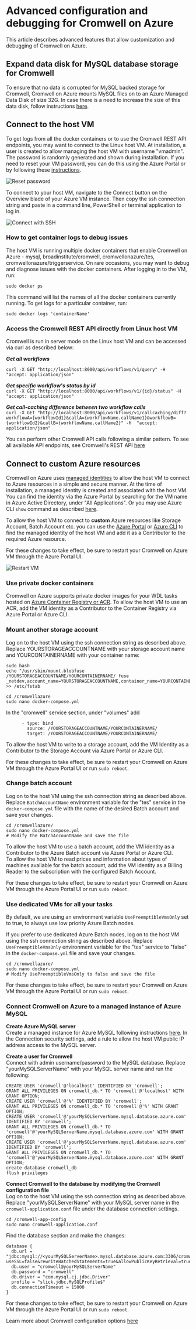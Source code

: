 # Advanced configuration and debugging for Cromwell on Azure
This article describes advanced features that allow customization and debugging of Cromwell on Azure.

## Expand data disk for MySQL database storage for Cromwell
To ensure that no data is corrupted for MySQL backed storage for Cromwell, Cromwell on Azure mounts MySQL files on to an Azure Managed Data Disk of size 32G. In case there is a need to increase the size of this data disk, follow instructions [here](https://docs.microsoft.com/en-us/azure/virtual-machines/linux/expand-disks#expand-an-azure-managed-disk).

## Connect to the host VM
To get logs from all the docker containers or to use the Cromwell REST API endpoints, you may want to connect to the Linux host VM. At installation, a user is created to allow managing the host VM with username "vmadmin". The password is randomly generated and shown during installation. If you need to reset your VM password, you can do this using the Azure Portal or by following these [instructions](https://docs.microsoft.com/en-us/azure/virtual-machines/troubleshooting/reset-password). 

![Reset password](/docs/screenshots/resetpassword.PNG)

To connect to your host VM, navigate to the Connect button on the Overview blade of your Azure VM instance. Then copy the ssh connection string and paste in a command line, PowerShell or terminal application to log in.

![Connect with SSH](/docs/screenshots/connectssh.PNG)

### How to get container logs to debug issues
The host VM is running multiple docker containers that enable Cromwell on Azure - mysql, broadinstitute/cromwell, cromwellonazure/tes, cromwellonazure/triggerservice. On rare occasions, you may want to debug and diagnose issues with the docker containers. After logging in to the VM, run: 
```
sudo docker ps
```

This command will list the names of all the docker containers currently running. To get logs for a particular container, run: 
```
sudo docker logs 'containerName'
```

### Access the Cromwell REST API directly from Linux host VM
Cromwell is run in server mode on the Linux host VM and can be accessed via curl as described below:

***Get all workflows***<br/>

`curl -X GET "http://localhost:8000/api/workflows/v1/query" -H  "accept: application/json"`<br/>

***Get specific workflow's status by id***<br/>
`curl -X GET "http://localhost:8000/api/workflows/v1/{id}/status" -H  "accept: application/json"`<br/>

***Get call-caching difference between two workflow calls***<br/>
`curl -X GET "http://localhost:8000/api/workflows/v1/callcaching/diff?workflowA={workflowId1}&callA={workflowName.callName1}&workflowB={workflowId2}&callB={workflowName.callName2}" -H  "accept: application/json"`<br/>

You can perform other Cromwell API calls following a similar pattern. To see all available API endpoints, see Cromwell's REST API [here](https://cromwell.readthedocs.io/en/stable/api/RESTAPI/)

## Connect to custom Azure resources
Cromwell on Azure uses [managed identities](https://docs.microsoft.com/en-us/azure/active-directory/managed-identities-azure-resources/overview) to allow the host VM to connect to Azure resources in a simple and secure manner.  At the time of installation, a managed identity is created and associated with the host VM. You can find the identity via the Azure Portal by searching for the VM name in Azure Active Directory, under "All Applications". Or you may use Azure CLI `show` command as described [here](https://docs.microsoft.com/en-us/cli/azure/vm/identity?view=azure-cli-latest#az-vm-identity-show).

To allow the host VM to connect to **custom** Azure resources like Storage Account, Batch Account etc. you can use the [Azure Portal](https://docs.microsoft.com/en-us/azure/role-based-access-control/role-assignments-portal) or [Azure CLI](https://docs.microsoft.com/en-us/azure/role-based-access-control/role-assignments-cli) to find the managed identity of the host VM and add it as a Contributor to the required Azure resource.<br/>

For these changes to take effect, be sure to restart your Cromwell on Azure VM through the Azure Portal UI.

![Restart VM](/docs/screenshots/restartVM.png)

### Use private docker containers 
Cromwell on Azure supports private docker images for your WDL tasks hosted on [Azure Container Registry or ACR](https://docs.microsoft.com/en-us/azure/container-registry/).
To allow the host VM to use an ACR, add the VM identity as a Contributor to the Container Registry via Azure Portal or Azure CLI.<br/>

### Mount another storage account
Log on to the host VM using the ssh connection string as described above. Replace YOURSTORAGEACCOUNTNAME with your storage account name and YOURCONTAINERNAME with your container name:

```
sudo bash
echo "/usr/sbin/mount.blobfuse /YOURSTORAGEACCOUNTNAME/YOURCONTAINERNAME/ fuse _netdev,account_name=YOURSTORAGEACCOUNTNAME,container_name=YOURCONTAINERNAME" >> /etc/fstab

cd /cromwellazure
sudo nano docker-compose.yml
```
In the "cromwell" service section, under "volumes" add
```
      - type: bind
        source: /YOURSTORAGEACCOUNTNAME/YOURCONTAINERNAME/
        target: /YOURSTORAGEACCOUNTNAME/YOURCONTAINERNAME/

```
To allow the host VM to write to a storage account, add the VM Identity as a Contributor to the Storage Account via Azure Portal or Azure CLI.<br/>

For these changes to take effect, be sure to restart your Cromwell on Azure VM through the Azure Portal UI or run `sudo reboot`.

### Change batch account
Log on to the host VM using the ssh connection string as described above. Replace `BatchAccountName` environment variable for the "tes" service in the `docker-compose.yml` file with the name of the desired Batch account and save your changes.<br/>

```
cd /cromwellazure/
sudo nano docker-compose.yml
# Modify the BatchAccountName and save the file
```
To allow the host VM to use a batch account, add the VM identity as a Contributor to the Azure Batch account via Azure Portal or Azure CLI.<br/>
To allow the host VM to read prices and information about types of machines available for the batch account, add the VM identity as a Billing Reader to the subscription with the configured Batch Account.

For these changes to take effect, be sure to restart your Cromwell on Azure VM through the Azure Portal UI or run `sudo reboot`.

### Use dedicated VMs for all your tasks
By default, we are using an environment variable `UsePreemptibleVmsOnly` set to true, to always use low priority Azure Batch nodes.<br/>

If you prefer to use dedicated Azure Batch nodes, log on to the host VM using the ssh connection string as described above. Replace `UsePreemptibleVmsOnly` environment variable for the "tes" service to "false" in the `docker-compose.yml` file and save your changes.<br/>

```
cd /cromwellazure/
sudo nano docker-compose.yml
# Modify UsePreemptibleVmsOnly to false and save the file
```

For these changes to take effect, be sure to restart your Cromwell on Azure VM through the Azure Portal UI or run `sudo reboot`.

### Connect Cromwell on Azure to a managed instance of Azure MySQL
**Create Azure MySQL server**<br/>
Create a managed instance for Azure MySQL following instructions [here](https://docs.microsoft.com/en-us/azure/mysql/quickstart-create-mysql-server-database-using-azure-portal). In the Connection security settings, add a rule to allow the host VM public IP address access to the MySQL server.<br/>

**Create a user for Cromwell**<br/>
Connect with admin username/password to the MySQL database. Replace "yourMySQLServerName" with your MySQL server name and run the following:

```
CREATE USER 'cromwell'@'localhost' IDENTIFIED BY 'cromwell'; 
GRANT ALL PRIVILEGES ON cromwell_db.* TO 'cromwell'@'localhost' WITH GRANT OPTION; 
CREATE USER 'cromwell'@'%' IDENTIFIED BY 'cromwell'; 
GRANT ALL PRIVILEGES ON cromwell_db.* TO 'cromwell'@'%' WITH GRANT OPTION;
CREATE USER 'cromwell'@'yourMySQLServerName.mysql.database.azure.com' IDENTIFIED BY 'cromwell'; 
GRANT ALL PRIVILEGES ON cromwell_db.* TO 'cromwell'@'yourMySQLServerName.mysql.database.azure.com' WITH GRANT OPTION;
CREATE USER 'cromwell'@'yourMySQLServerName.mysql.database.azure.com' IDENTIFIED BY 'cromwell'; 
GRANT ALL PRIVILEGES ON cromwell_db.* TO 'cromwell'@'yourMySQLServerName.mysql.database.azure.com' WITH GRANT OPTION;
create database cromwell_db
flush privileges
```

**Connect Cromwell to the database by modifying the Cromwell configuration file**<br/>
Log on to the host VM using the ssh connection string as described above. Replace "yourMySQLServerName" with your MySQL server name in the `cromwell-application.conf` file under the database connection settings. <br/>

```
cd /cromwell-app-config
sudo nano cromwell-application.conf
```

Find the database section and make the changes:
```
database {
  db.url = "jdbc:mysql://<yourMySQLServerName>.mysql.database.azure.com:3306/cromwell_db?useSSL=false&rewriteBatchedStatements=true&allowPublicKeyRetrieval=true&serverTimezone=UTC"
  db.user = "cromwell@yourMySQLServerName"
  db.password = "cromwell"
  db.driver = "com.mysql.cj.jdbc.Driver"
  profile = "slick.jdbc.MySQLProfile$"
  db.connectionTimeout = 15000
}

```
For these changes to take effect, be sure to restart your Cromwell on Azure VM through the Azure Portal UI or run `sudo reboot`.

Learn more about Cromwell configuration options [here](https://cromwell.readthedocs.io/en/stable/Configuring/)<br/>
